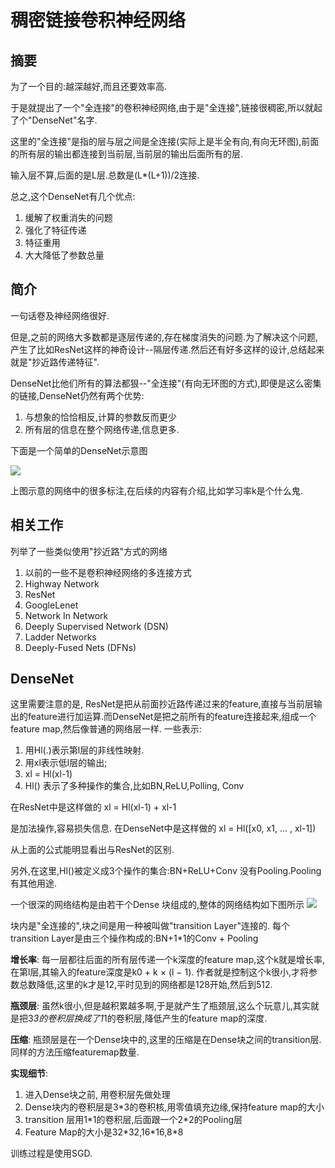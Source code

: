 # 稠密链接卷积神经网络

## 摘要

为了一个目的:越深越好,而且还要效率高.

于是就提出了一个"全连接"的卷积神经网络,由于是"全连接",链接很稠密,所以就起了个"DenseNet"名字.

这里的"全连接"是指的层与层之间是全连接(实际上是半全有向,有向无环图),前面的所有层的输出都连接到当前层,当前层的输出后面所有的层.

输入层不算,后面的是L层.总数是(L*(L+1))/2连接. 

总之,这个DenseNet有几个优点:
1. 缓解了权重消失的问题
2. 强化了特征传递
3. 特征重用
4. 大大降低了参数总量

## 简介

一句话卷及神经网络很好.

但是,之前的网络大多数都是逐层传递的,存在梯度消失的问题.为了解决这个问题,产生了比如ResNet这样的神奇设计--隔层传递.然后还有好多这样的设计,总结起来就是"抄近路传递特征".

DenseNet比他们所有的算法都狠--"全连接"(有向无环图的方式),即便是这么密集的链接,DenseNet仍然有两个优势:
1. 与想象的恰恰相反,计算的参数反而更少
2. 所有层的信息在整个网络传递,信息更多.

下面是一个简单的DenseNet示意图

![](https://github.com/zhangxiaoya/paper-notes/blob/master/Deep_Neural_Net/notes/DenseNet/1.png)

上图示意的网络中的很多标注,在后续的内容有介绍,比如学习率k是个什么鬼.

## 相关工作

列举了一些类似使用"抄近路"方式的网络

1. 以前的一些不是卷积神经网络的多连接方式
2. Highway Network
3. ResNet
4. GoogleLenet
5. Network In Network
6. Deeply Supervised Network (DSN)
7. Ladder Networks 
8. Deeply-Fused Nets (DFNs)

## DenseNet

这里需要注意的是, ResNet是把从前面抄近路传递过来的feature,直接与当前层输出的feature进行加运算.而DenseNet是把之前所有的feature连接起来,组成一个feature map,然后像普通的网络层一样.
一些表示:
1. 用Hl(.)表示第l层的非线性映射.
2. 用xl表示低l层的输出;
3. xl = Hl(xl-1)
4. Hl() 表示了多种操作的集合,比如BN,ReLU,Polling, Conv

在ResNet中是这样做的
xl = Hl(xl-1) + xl-1

是加法操作,容易损失信息.
在DenseNet中是这样做的
xl = Hl([x0, x1, ... , xl-1])

从上面的公式能明显看出与ResNet的区别.

另外,在这里,Hl()被定义成3个操作的集合:BN+ReLU+Conv
没有Pooling.Pooling有其他用途.

一个很深的网络结构是由若干个Dense 块组成的,整体的网络结构如下图所示
![](https://github.com/zhangxiaoya/paper-notes/blob/master/Deep_Neural_Net/notes/DenseNet/2.png)

块内是"全连接的",块之间是用一种被叫做"transition Layer"连接的.
每个transition Layer是由三个操作构成的:BN+1\*1的Conv + Pooling

**增长率**: 每一层都往后面的所有层传递一个k深度的feature map,这个k就是增长率,在第l层,其输入的feature深度是k0 + k × (l − 1).
作者就是控制这个k很小,才将参数总数降低,这里的k才是12,平时见到的网络都是128开始,然后到512.

**瓶颈层**: 虽然k很小,但是越积累越多啊,于是就产生了瓶颈层,这么个玩意儿,其实就是把3*3的卷积层换成了1*1的卷积层,降低产生的feature map的深度.

**压缩**: 瓶颈层是在一个Dense块中的,这里的压缩是在Dense块之间的transition层. 同样的方法压缩featuremap数量.

**实现细节**:
1. 进入Dense块之前, 用卷积层先做处理
2. Dense块内的卷积层是3\*3的卷积核,用零值填充边缘,保持feature map的大小
3. transition 层用1\*1的卷积层,后面跟一个2\*2的Pooling层
4. Feature Map的大小是32\*32,16\*16,8\*8

训练过程是使用SGD.




